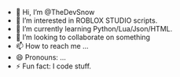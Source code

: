 - 👋 Hi, I’m @TheDevSnow
- 👀 I’m interested in ROBLOX STUDIO scripts.
- 🌱 I’m currently learning Python/Lua/Json/HTML.
- 💞️ I’m looking to collaborate on something
- 📫 How to reach me ...
- 😄 Pronouns: ... 
- ⚡ Fun fact: I code stuff.

<!---
TheDevSnow/TheDevSnow is a ✨ special ✨ repository because its `README.md` (this file) appears on your GitHub profile.
You can click the Preview link to take a look at your changes.
--->
